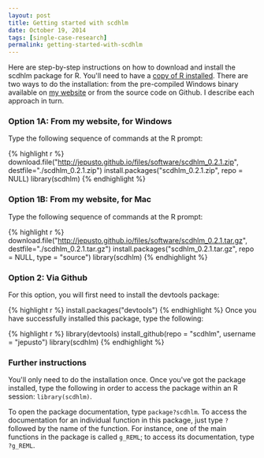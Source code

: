 ```yaml
---
layout: post
title: Getting started with scdhlm
date: October 19, 2014
tags: [single-case-research]
permalink: getting-started-with-scdhlm
---
```


Here are step-by-step instructions on how to download and install the scdhlm package for R. You'll need to have a [copy of R installed](http://cran.us.r-project.org/). There are two ways to do the installation: from the pre-compiled Windows binary available on [my website]({{site.url}}/software) or from the source code on Github. I describe each approach in turn.

### Option 1A: From my website, for Windows

Type the following sequence of commands at the R prompt:


{% highlight r %}
download.file("http://jepusto.github.io/files/software/scdhlm_0.2.1.zip", 
  destfile="./scdhlm_0.2.1.zip")
install.packages("scdhlm_0.2.1.zip", repo = NULL)
library(scdhlm)
{% endhighlight %}

### Option 1B: From my website, for Mac

Type the following sequence of commands at the R prompt:


{% highlight r %}
download.file("http://jepusto.github.io/files/software/scdhlm_0.2.1.tar.gz", 
  destfile="./scdhlm_0.2.1.tar.gz")
install.packages("scdhlm_0.2.1.tar.gz", repo = NULL, type = "source")
library(scdhlm)
{% endhighlight %}

### Option 2: Via Github

For this option, you will first need to install the devtools package:

{% highlight r %}
install.packages("devtools")
{% endhighlight %}
Once you have successfully installed this package, type the following:

{% highlight r %}
library(devtools)
install_github(repo = "scdhlm", username = "jepusto")
library(scdhlm)
{% endhighlight %}

### Further instructions

You'll only need to do the installation once. Once you've got the package installed, type the following in order to access the package within an R session: `library(scdhlm)`. 

To open the package documentation, type `package?scdhlm`. To access the documentation for an individual function in this package, just type `?` followed by the name of the function. For instance, one of the main functions in the package is called `g_REML`; to access its documentation, type `?g_REML`.

